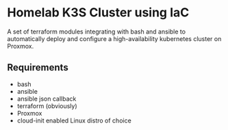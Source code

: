 # Homelab K3S Cluster using IaC

A set of terraform modules integrating with bash and ansible to automatically deploy and configure a high-availability kubernetes cluster on Proxmox.


## Requirements

* bash
* ansible
* ansible json callback
* terraform (obviously)
* Proxmox
* cloud-init enabled Linux distro of choice